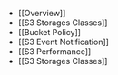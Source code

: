 - [[Overview]]
- [[S3 Storages Classes]]
- [[Bucket Policy]]
- [[S3 Event Notification]]
- [[S3 Performance]]
- [[S3 Storages Classes]]